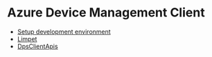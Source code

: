 # Azure Device Management Client

- [Setup development environment](docs/setupdevenv.md)
- [Limpet](docs/limpet.md)
- [DpsClientApis](docs/dpsclientapis.md)
